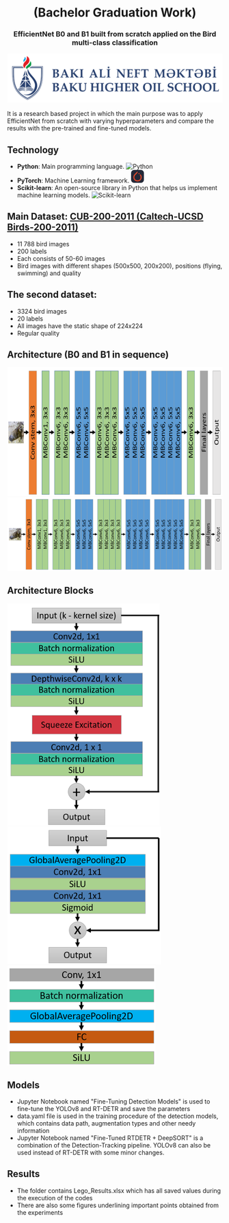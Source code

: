 <div align="center">
   <h1> (Bachelor Graduation Work)</h1>
   <h3>EfficientNet B0 and B1 built from scratch applied on the Bird multi-class classification</h3>
   <img src = "images/BHOS_logo.png" alt="BHOS Logo">
</div>

It is a research based project in which the main purpose was to apply EfficientNet from scratch with varying hyperparameters and compare the results with the pre-trained and fine-tuned models.

## Technology
- **Python**: Main programming language. <img src="https://img.shields.io/badge/Python-3776AB?style=for-the-badge&logo=python&logoColor=white" alt = "Python" height="30" >
- **PyTorch**: Machine Learning framework. <img src="https://github.com/tandpfun/skill-icons/blob/main/icons/PyTorch-Dark.svg" alt="PyTorch" height="30" />
- **Scikit-learn**: An open-source library in Python that helps us implement machine learning models. <img src="https://upload.wikimedia.org/wikipedia/commons/thumb/0/05/Scikit_learn_logo_small.svg/2560px-Scikit_learn_logo_small.svg.png" alt="Scikit-learn"  height="30" />

## Main Dataset: <a href="https://paperswithcode.com/dataset/cub-200-2011"> CUB-200-2011 (Caltech-UCSD Birds-200-2011) </a> 
- 11 788 bird images
- 200 labels
- Each consists of 50-60 images
- Bird images with different shapes (500x500, 200x200), positions (flying, swimming) and quality

## The second dataset:
- 3324 bird images
- 20 labels
- All images have the static shape of 224x224
- Regular quality

## Architecture (B0 and B1 in sequence)
<img src="images/EfficientNet-B0.png" height="300px">
<img src="images/EfficientNet-B1.png">

## Architecture Blocks 
<img src="images/MBConv_Block.png">
<img src="images/Squeeze_and_Execution_Block.png">
<img src="images/Final_layers.png">

## Models
- Jupyter Notebook named "Fine-Tuning Detection Models" is used to fine-tune the YOLOv8 and RT-DETR and save the parameters
- data.yaml file is used in the training procedure of the detection models, which contains data path, augmentation types and other needy information
- Jupyter Notebook named "Fine-Tuned RTDETR + DeepSORT" is a combination of the Detection-Tracking pipeline. YOLOv8 can also be used instead of RT-DETR with some minor changes.

## Results
- The folder contains Lego_Results.xlsx which has all saved values during the execution of the codes
- There are also some figures underlining important points obtained from the experiments

